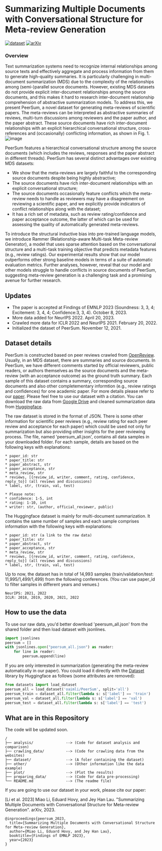 # Summarizing Multiple Documents with Conversational Structure for Meta-review Generation
[![dataset](https://img.shields.io/badge/dataset-%20PeerSum-orange)](https://drive.google.com/drive/folders/1SGYvxY1vOZF2MpDn3B-apdWHCIfpN2uB?usp=sharing) [![arXiv](https://img.shields.io/badge/arxiv-2305.01498-lightgrey)](https://arxiv.org/abs/2305.01498)

### Overview
Text summarization systems need to recognize internal relationships among source texts and effectively aggregate and process information from them to generate high-quality summaries. It is particularly challenging in multi-document summarization (MDS) due to the complexity of the relationships among (semi-)parallel source documents. However, existing MDS datasets do not provide explicit inter-document relationships among the source documents, and this makes it hard to research inter-document relationship comprehension of abstractive summarization models. To address this, we present PeerSum, a novel dataset for generating meta-reviews of scientific papers. The meta-reviews can be interpreted as abstractive summaries of reviews, multi-turn discussions among reviewers and the paper author, and the paper abstract. These source documents have rich inter-document relationships with an explicit hierarchical conversational structure, cross-references and (occasionally) conflicting information, as shown in Fig. 1. 
![image](https://github.com/oaimli/PeerSum/assets/12547070/aa23aa8a-5fed-4cd7-a025-852dbeb0bfdc)

PeerSum features a hierarchical conversational structure among the source documents (which includes the reviews, responses and the paper abstract in different threads). PeerSum has several distinct advantages over existing MDS datasets: 
- We show that the meta-reviews are largely faithful to the corresponding source documents despite being highly abstractive;
- The source documents have rich inter-document relationships with an explicit conversational structure;
- The source documents occasionally feature conflicts which the meta-review needs to handle as reviewers may have a disagreement on reviewing a scientific paper, and we explicitly provide indicators of conflict relationships along with the dataset;
- It has a rich set of metadata, such as review rating/confidence and paper acceptance outcome, the latter of which can be used for assessing the quality of automatically generated meta-reviews.

To introduce the structural inductive bias into pre-trained language models, we introduce Rammer (Relationship-aware Multi-task Meta-review Generator), a model that uses sparse attention based on the conversational structure and a multi-task training objective that predicts metadata features (e.g., review ratings). Our experimental results show that our model outperforms other strong baseline models in terms of a suite of automatic evaluation metrics. Further analyses, however, reveal that our model and other models struggle to handle conflicts in source documents of PeerSum, suggesting meta-review generation is a challenging task and a promising avenue for further research.

## Updates
* The paper is accepted at Findings of EMNLP 2023 (Soundness: 3, 3, 4; Excitement: 3, 4, 4; Confidence:3, 3, 4). October 8, 2023.
* More data added for NeurIPS 2022. April 20, 2023. 
* Crawled more data for ICLR 2022 and NeurIPS 2021. February 20, 2022. 
* Initialized the dataset of PeerSum. November 12, 2021.

## Dataset details
PeerSum is constructed based on peer reviews crawled from [OpenReview](https://openreview.net/). Usually, in an MDS dataset, there are summaries and source documents. In PeerSum, we have different comments started by official reviewers, public readers, or authors themselves as the source documents and the meta-review (with an acceptance outcome) as the ground truth summary. Each sample of this dataset contains a summary, corresponding source documents and also other completementary informtion (e.g., review ratings and confidences) for one academic paper. For more details please refer to our [paper](https://arxiv.org/abs/2305.01498). Please feel free to use our dataset with a citation. You can download the raw data from [Google Drive](https://drive.google.com/drive/folders/1SGYvxY1vOZF2MpDn3B-apdWHCIfpN2uB?usp=sharing) and cleaned summarization data from [Huggingface](https://huggingface.co/datasets/oaimli/PeerSum).

The raw dataset is stored in the format of JSON. There is some other information for scientific peer reviews (e.g., review rating for each peer review and acceptance for each paper) which could be used not only for summarization but also providing other insights for the peer reviewing process. The file, named 'peersum_all.json', contains all data samples in your downloaded folder. For each sample, details are based on the following keys with explanations:
```
* paper_id: str
* paper_title: str
* paper_abstract, str
* paper_acceptance, str
* meta_review, str
* reviews, [{review_id, writer, comment, rating, confidence, reply_to}] (all reviews and discussions)
* label, str, (train, val, test)

* Please note:
* confidence: 1-5, int
* rating: 1-10, int
* writer: str, (author, official_reviewer, public)
```

The Huggingface dataset is mainly for multi-document summarization. It contains the same number of samples and each sample comprises information with the following keys with explanations:
```
* paper_id: str (a link to the raw data)
* paper_title: str
* paper_abstract, str
* paper_acceptance, str
* meta_review, str
* reviews, [{review_id, writer, comment, rating, confidence, reply_to}] (all reviews and discussions)
* label, str, (train, val, test)
```

Up to now, the dataset has in total of 14,993 samples (train/validation/test: 11,995/1,499/1,499) from the following conferences. (You can use paper_id to filter samples in different years and venues.)
```
NeurIPS: 2021, 2022
ICLR: 2018, 2019, 2020, 2021, 2022
```


## How to use the data
To use our raw data, you'd better download 'peersum_all.json' from the shared folder and then load dataset with jsonlines.
```python
import jsonlines
peersum = []
with jsonlines.open("peersum_all.json") as reader:
    for line in reader:
        peersum.append(line)
```

If you are only interested in summarization (generating the meta-review automatically in our paper). You could load it directly with the [Dataset](https://huggingface.co/datasets/oaimli/PeerSum) library by Huggingface as follows (some attributes are removed):
```python
from datasets import load_dataset
peersum_all = load_dataset('oaimli/PeerSum', split='all')
peersum_train = dataset_all.filter(lambda s: s['label'] == 'train')
peersum_val = dataset_all.filter(lambda s: s['label'] == 'val')
peersum_test = dataset_all.filter(lambda s: s['label'] == 'test')
```


## What are in this Repository
The code will be updated soon.
```
/
├── analysis/               --> (Code for dataset analysis and comparison)
├── crawling_data/          --> (Code for crawling data from the websites)
├── dataset/                --> (A foler containing the dataset)
├── other/                  --> (Other information like the data example)
├── plot/                   --> (Plot the results)
├── preparing_data/         --> (Code for data pre-processing)   
└── README.md               --> (The readme file)
```

If you are going to use our dataset in your work, please cite our paper:

[Li et al. 2023] Miao Li, Eduard Hovy, and Jey Han Lau. "Summarizing Multiple Documents with Conversational Structure for Meta-review Generation". arXiv, 2023.
```
@inproceedings{peersum_2023,
  title={Summarizing Multiple Documents with Conversational Structure for Meta-review Generation},
  author={Miao Li, Eduard Hovy, and Jey Han Lau},
  booktitle={Findings of EMNLP 2023},
  year={2023}
}
```



